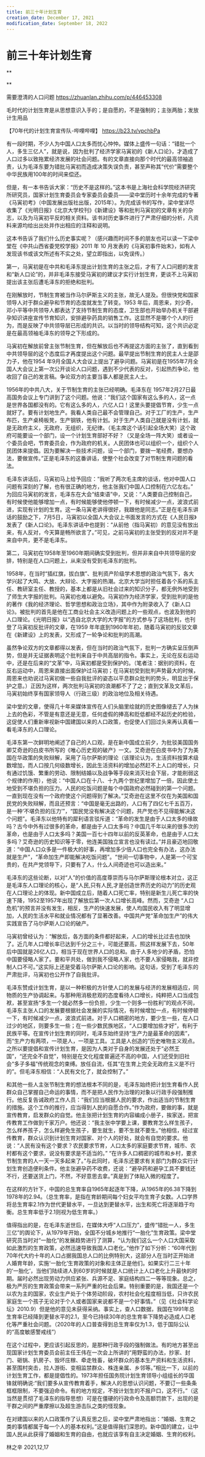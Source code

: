 ```yaml
---
title: 前三十年计划生育
creation_date: December 17, 2021
modification_date: September 18, 2022
---
```



# 前三十年计划生育

**

**

需要澄清的人口问题 https://zhuanlan.zhihu.com/p/446453308

毛时代的计划生育是从思想意识入手的；是自愿的，不是强制的；主张两胎；发放计生用品

【70年代的计划生育宣传队-哔哩哔哩】 https://b23.tv/vpchbPa

有一段时期，不少人为中国人口太多而忧心忡忡。媒体上盛传一句话：“错批一个人，多生三亿人”，就是说，因为批判了经济学家马寅初的《新人口论》，才造成了人口过多以致拖累经济发展的社会问题。有的文章直接向那个时代的最高领袖追责，认为毛泽东要为错批马寅初而造成决策失误负责，甚至声称其“代价”需要整个中华民族用100年的时间来偿还。

但是，有一本书告诉大家：“历史不是这样的。”这本书是上海社会科学院经济研究所研究员，国家计划生育委员会专家委员会委员——梁中堂历时十余年完成的专著《马寅初考》（中国发展出版社出版，2015年）。为完成该书的写作，梁中堂详尽收集了《光明日报》《北京大学校刊》《新建设》等和批判马寅初的文章有关的杂志，以及为马寅初平反的相关资料。该书对历史事件进行了严肃仔细的分析，凡资料来源均给出出处并作出相应的注释和说明。

这本书告诉了我们什么历史事实呢？（感兴趣而时间不多的朋友也可以读一下梁中堂在《中共山西省委党校学报》2011 年 10 月发表的《马寅初事件始末》，如有人发现该书或该文所述有不实之处，望立即指出，以免误传。）

第一，马寅初是在中共和毛泽东提出计划生育的主张之后，才有了人口问题的发言和“新人口论”的，并非毛泽东接受马寅初的建议才实行计划生育，更谈不上马寅初提出该主张后遭毛泽东的拒绝和批判。

在刚解放时，节制生育被当作马尔萨斯主义的主张，故无人提及。但很快党和国家领导人对于群众避孕和节育的态度就发生了转变。1953 年后，周恩来，刘少奇，邓小平等中共领导人都表达了支持节制生育的态度，卫生部也开始举办机关干部避孕知识讲座宣传节育知识，安排避孕药具的销售工作。这显然不是哪个个人的行为，而是反映了中共领导层已形成的共识。以当时的领导结构可知，这个共识必定是在最高领袖毛泽东的领导之下形成的。

马寅初在解放前曾主张节制生育，但在解放后也不再提这方面的主张了，直到看到中共领导层的这个态度后才再度提出这个问题。最早提出节制生育的民主人士是邵力子，他在1954 年9月全国人大会议上提出了避孕问题。马寅初是在1955年7月全国人大会议上第一次公开谈论人口问题，遇到不少代表的反对，引起热烈争论，他收回了自己的发言稿。争论双方的主要当事人都是民主人士。

1956年的中共八大，关于节制生育的主张已经明确。毛泽东在 1957年2月27日最高国务会议上专门讲到了这个问题。他说：“我们这个国家有这么多的人，这一点是世界各国都没有的。它有这么多的人，六亿人口！这里头要提倡节育，少生一点就好了。要有计划地生产。我看人类自己最不会管理自己。对于工厂的生产，生产布匹，生产桌椅板凳，生产钢铁，他有计划。对于生产人类自己就是没有计划，就是无政府主义，无政府，无组织，无纪律。（毛主席这个话引起全场大笑）这个政府可能要设一个部门，设一个计划生育部好不好？（又是全场一阵大笑）或者设一个委员会吧，节育委员会，作为政府的机关。人民团体也可以组织一个，组织个人民团体来提倡。因为要解决一些技术问题，设一个部门，要拨一笔经费，要想办法，要做宣传。”正是毛泽东的这番讲话，使整个社会改变了对节制生育问题的看法。

毛泽东讲话后，马寅初马上给予回应：“我听了两次毛主席的谈话，他对中国人口问题有深刻的了解，也有很正确的地方，他主张我们中国人口控制在六亿左右。” 为回应马寅初的发言，毛泽东在大会“结束语”中，又说：“人类要自己控制自己，有时候使他能够增加一点，有时候能够使他停顿一下，有时候减少一点，波浪式前进，实现有计划的生育。这一条马寅老讲得很好，我跟他是同志。”正是在毛泽东讲话的鼓励之下，7月5日，马寅初以全国人大会议上书面发言的方式在《人民日报》发表了《新人口论》。毛泽东讲话中也提到：“从前他（指马寅初）的意见没有放出来，有人反对，今天算是畅所欲言了。”可见，之前马寅初的主张受到的反对并不是来自中共，更不是毛泽东。

第二，马寅初在1958年至1960年期间确实受到批判，但并非来自中共领导层的安排，特别是在人口问题上，从来没有受到毛泽东的批判。

1958年，在当时“插红旗，拔白旗”、批判资产阶级学术思想的政治气氛下，各大学兴起了大鸣、大放、大辩论、大字报的热潮。北京大学当时担任着各个系的系主任、教研室主任、教授的，基本上都是从旧社会过来的知识分子，都无例外地受到了师生大字报的批判。马寅初也难以避免。马寅初作为经济学家，受到批判的是他的著作《我的经济理论、哲学思想和政治立场》，其中作为附录收入了《新人口论》。被批判的首先是他在工商业社会主义改造问题上的一些观点，也波及到他的人口理论。《光明日报》以“选自北京大学的大字报”的方式参与了这场批判，也刊登了马寅初反批评的文章，在1959 年年底到1960年年初，随着马寅初的反驳文章在《新建设》上的发表，又形成了一轮争论和批判的高潮。

虽然争论双方的文章都得以发表，但在当时的政治气氛下，批判一方确实呈压倒声势，但是并无证据表明这个批判来自于中共高层的指令。事实上，无论在反右运动中，还是在后来的“文革”中，马寅初都是受到保护的。（笔者注：据别的资料，在反右运动中，周恩来直接出面保护过马寅初；在马寅初受到批判声势最大的时候，周恩来也劝说过马寅初做一些自我批评的姿态以平息群众批判的势头，明显出于保护之意。）正因为这样，两次批判马寅初的浪潮都不了了之；直到文革及文革后，马寅初始终享有国家领导人（行政三级）的政治地位及相关待遇。

梁中堂的文章，使得几十年来媒体宣传在人们头脑里绘就的历史图像褪去了人为抹上去的色彩，不管是有意还是无意，任何虚假的捧高和贬低都经不起历史的检验，这促使人们重新审视新中国建国以来的人口政策，也促使人们回过头来再认真看一看毛泽东的人口理论。

毛泽东第一次鲜明地阐述了自己的人口观，是在新中国成立前夕，为批驳美国国务卿艾奇逊的白皮书所写的《唯心历史观的破产》一文。艾奇逊在白皮书中为了为美国在华政策的失败辩解，采用了马尔萨斯的理论（该理论认为，生活资料按算术级数增加，而人口按几何级数增长，因此生活资料的增加必然赶不上人口的增长，只有通过饥饿、繁重的劳动、限制结婚以及战争等手段来消灭社会下层，才能削弱这个规律的作用），他说：“中国人口在十八、十九两个世纪里增加了一倍，因此使土地受到不堪负担的压力。人民的吃饭问题是每个中国政府必然碰到的第一个问题。一直到现在没有一个政府使这个问题得到了解决。”艾奇逊在这里不仅在为美国和国民党的失败辩解，而且还预言：“中国是毫无出路的，人口有了四亿七千五百万，是一种‘不堪负担的压力’”，“国民党没有解决这个问题，共产党也不见得能解决这个问题”。毛泽东以他特有的犀利语言驳斥道：“革命的发生是由于人口太多的缘故吗？古今中外有过很多的革命，都是由于人口太多吗？中国几千年以来的很多次的革命，也是由于人口太多吗？美国一百七十四年以前的反英革命，也是由于人口太多吗？艾奇逊的历史知识等于零，他连美国独立宣言也没有读过。”并且豪迈地回敬道：“中国人口众多是一件极大的好事，再增加多少倍人口也完全有办法，这办法就是生产”，“革命加生产即能解决吃饭问题”。“世间一切事物中，人是第一个可宝贵的，在共产党领导下，只要有了人，什么人间奇迹也可以造出来。”

毛泽东的这些论断，以对“人”的价值的高度尊崇而与马尔萨斯理论根本对立，这正是毛泽东人口理论的核心，是“人民,只有人民,才是创造世界历史的动力”的历史观在人口理论上的体现。新中国成立后，随着人口死亡率，特别是新生儿死亡率的快速下降，1952至1957年出现了解放后第一次人口增长高峰。然而，艾奇逊 “人口危机”的预言并没有发生，相反，生产的快速发展，使人均国民收入有了明显增加，人民的生活水平和就业情况都有了显著改善。中国共产党“革命加生产”的伟大实践宣告了马尔萨斯人口论的破产。

马寅初曾经认为：“解放后，各方面的条件都好起来，人口的增长比过去也加快了。近几年人口增长率已达到千分之三十，可能还要高，照这样发展下去，50年后中国就是26亿人口，相当于现在世界人口的总和。由于人多地少的矛盾，恐怕中国要侵略人家了。要和平共处，做到我不侵略人家，也不要人家侵略我，就非控制人口不可。”这实际上还是受着马尔萨斯人口论的影响。这句话，受到了毛泽东的严肃批评，马寅初也公开作了自我批评。

毛泽东赞成计划生育，是以一种积极的方针使人口的发展与经济的发展相适应，同物质的生产协调起来。与那种用消极悲观的态度看待人口增长，纯粹把人口当成包袱，甚至宣扬“多生一个就必然多一份负担，少生一个则多一份胜利”的观点不同，毛泽东主张人口的发展要根据社会发展的实际情况，有时候增加一点，有时候停顿一下，有时候减少一点，波浪式前进。对于人口稠密的地方，要少生一些，在人口过少的地区，则要多生一些；在一些少数民族地区，“人口要增加些才好”，有利于民族平等。在宣传计划生育的同时，毛泽东始终坚持“生产力是最革命的因素”，而“生产力有两项，一项是人，一项是工具。工具是人创造的”历史唯物主义观点。之所以要提倡和宣传计划生育，是因为人类对于自身的发展还处于“必然王国”，“还完全不自觉”，特别是在文化程度普遍还不高的中国，人们还受到旧社会“多子多福”传统观念的束缚。放任自流，任其“在生育上完全无政府主义是不行的”。但毛泽东相信：“人民有文化了，就会控制了。”

和其他一些人主张节制生育的想法根本不同的是，毛泽东始终把计划生育看作人民群众自己掌握自己命运的事情，而不是把人民作为治理的对象以行政手段强制推行。他反复告诫政府工作人员：“我们应当根据人民的要求，作出适当的节制生育的措施。这个工作的推行，应当得到人民的自愿合作。”作为政府，要做的事，就是宣传教育，启发群众的自觉。他主张把计划生育的内容编成小册子，挨家送，把宣传教育工作做到千家万户。他还说：“我主张中学要上课，要教育怎么样生孩子，怎么样养孩子，怎么样避免生孩子，要生就生，要不生就不要生。”他相信，经过宣传教育，群众认识到计划生育对国家、对个人的好处，就会有自觉的要求。他说：“人民有没有这个要求？农民要求节育，人口太多的家庭要求节育，城市、农村都有这个要求，说没有要求是不适当的。” “在许多人口稠密的城市和乡村，要求节制生育的人一天一天多起来了。”与此同时，毛泽东还要求有关部门为群众实行计划生育创造便利条件。他主张避孕药不收费，还说：“避孕药和避孕工具不要钱还不行，还要送货上门，不然，不好意思去拿。”真是到了体贴入微的程度了。

在这样的方针下，中国的总生育率自1965年起逐年下降，从1965年的6.38下降到1978年的2.94。（总生育率，是指在育龄期间每个妇女平均生育子女数。人口学界将总生育率2.1作为世代更替水平，一旦达到更替水平，出生和死亡将逐渐趋于均衡。总生育率低于2.1则视为低生育率。）

值得指出的是，在毛泽东逝世后，在媒体大呼“人口压力”，盛传“错批一人，多生三亿”的舆论下，从1979年开始，全国不分城乡地推行“一胎化”生育政策。梁中堂研究员当时对“一胎化”的发展趋势进行了测算，“认为我们这么一个人口大国采取如此激烈的生育政策，必然迅速导致我国人口老化。”他作了如下分析：“60年代到70年代大约十年的人口占据我国总人口的比例特别大，这部分人在当时正开始进人婚育年龄，实施‘一胎化’生育政策的对象和主体正是他们。如果实行二三十年的‘一胎化’，当他们陆续进人到60岁的时候就是人口统计上人口老化上升最快的时期。届时必然出现劳动力供应紧张、兵源不足、家庭结构四二一等等现象。总之，极为严厉的生育政策会带来一系列严重的社会后果。特别重要的是，我国还是一个以农为主的国家，农业生产处于个体劳动阶段，农村社会化程度相当低，只许农民家庭生一个孩子无论对于个人或者国家来说都不是一个好事情。”（见《社会科学论坛》2010.9）但是他的意见未获得采纳。事实上，查人口数据，我国在1991年总生育率已经降到更替水平的2.1，至今已持续30年的总生育率下降势必造成人口老化等严重社会问题。（2020年的人口普查得到总生育率仅为1.3，低于国际公认的“高度敏感警戒线”）

在这个过程中，更应该引起反思的，是那种行政手段的强制做法。有的地方甚至出现国家计划生育委员会前主任王伟在一次会上所讲的“用野蛮的办法，抄家、封门、砸锅、扒房子、毁坏庄稼、牵走牲畜，破坏群众的基本生产资料和生活资料，甚至围村突击，拉人游街、变相监禁群众、株连亲属、乡邻等。”相比一下，以前的计划生育工作，都是提倡性的。1973年担任国务院计划生育领导小组组长的华国锋就明确说:“我们要多从宣传教育着手，解决人的思想认识问题，不要订一些条条框框限制，不要强迫命令。有的地方规定，不按计划生的不报户口，这不行。”（这当然是贯彻了毛泽东的指导思想）可是在僵硬的行政命令及高额罚款下，出现的是干群之间的严重摩擦以及超生游击队之类的怪现象。

在对建国以来的人口政策作了认真反思之后，梁中堂严肃地指出：“婚姻、生育之类的事情都属于每一个人的基本权利。”这是值得我们深思的。新中国的建立，让中国人民从此获得了婚姻和生育的自由，也就应该享有自主决定婚姻、生育的权利。

林之辛 2021,12,17

